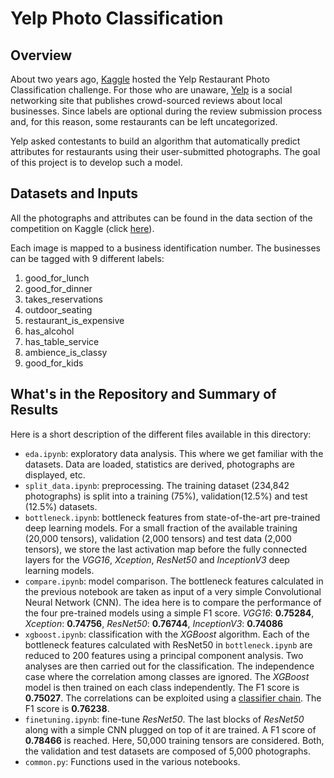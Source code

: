 # Yelp Photo Classification

## Overview
About two years ago, [Kaggle](https://www.kaggle.com/) hosted the Yelp Restaurant Photo Classification challenge. For those who are unaware, [Yelp](https://www.yelp.com/) is a social networking site that publishes crowd-sourced reviews about local businesses. Since labels are optional during the review submission process and, for this reason, some restaurants can be left uncategorized.

Yelp asked contestants to build an algorithm that automatically predict attributes for restaurants using their user-submitted photographs. The goal of this project is to develop such a model.

## Datasets and Inputs
All the photographs and attributes can be found in the data section of the competition on Kaggle (click [here](https://www.kaggle.com/c/yelp-restaurant-photo-classification/data)).

Each image is mapped to a business identification number. The businesses can be tagged with 9 different labels:
1. good_for_lunch
2. good_for_dinner
3. takes_reservations
4. outdoor_seating
5. restaurant_is_expensive
6. has_alcohol
7. has_table_service
8. ambience_is_classy
9. good_for_kids

## What's in the Repository and Summary of Results
Here is a short description of the different files available in this directory:
* `eda.ipynb`: exploratory data analysis. This where we get familiar with the datasets. Data are loaded, statistics are derived, photographs are displayed, etc.
* `split_data.ipynb`: preprocessing. The training dataset (234,842 photographs) is split into a training (75%), validation(12.5%) and test (12.5%) datasets.
* `bottleneck.ipynb`: bottleneck features from state-of-the-art pre-trained deep learning models. For a small fraction of the available training (20,000 tensors), validation (2,000 tensors) and test data (2,000 tensors), we store the last activation map before the fully connected layers for the *VGG16*, *Xception*, *ResNet50* and *InceptionV3* deep learning models.
* `compare.ipynb`: model comparison. The bottleneck features calculated in the previous notebook are taken as input of a very simple Convolutional Neural Network (CNN). The idea here is to compare the performance of the four pre-trained models using a simple F1 score. *VGG16*: **0.75284**, *Xception*: **0.74756**, *ResNet50*: **0.76744**, *InceptionV3*: **0.74086**
* `xgboost.ipynb`: classification with the *XGBoost* algorithm. Each of the bottleneck features calculated with ResNet50 in `bottleneck.ipynb` are reduced to 200 features using a principal component analysis. Two analyses are then carried out for the classification. The independence case where the correlation among classes are ignored. The *XGBoost* model is then trained on each class independently. The F1 score is **0.75027**. The correlations can be exploited using a [classifier chain](https://en.wikipedia.org/wiki/Classifier_chains). The F1 score is **0.76238**.
* `finetuning.ipynb`: fine-tune *ResNet50*. The last blocks of *ResNet50* along with a simple CNN plugged on top of it are trained. A F1 score of **0.78466** is reached. Here, 50,000 training tensors are considered. Both, the validation and test datasets are composed of 5,000 photographs.
* `common.py`: Functions used in the various notebooks.
